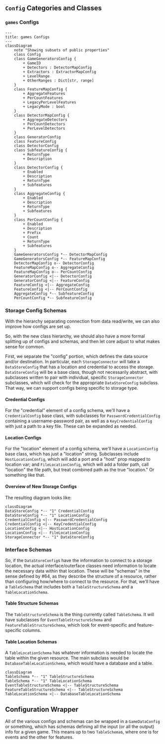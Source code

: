 ## `Config` Categories and Classes

### `games` Configs

```{mermaid}
---
title: games Configs
---
classDiagram
    note "Showing subsets of public properties"
    class Config
    class GameGeneratorsConfig {
        + GameID
        + Detectors : DetectorMapConfig
        + Extractors : ExtractorMapConfig
        + LevelRange
        + OtherRanges : Dict[str, range]
    }
    class FeatureMapConfig {
        + AggregateFeatures
        + PerCountFeatures
        + LegacyPerLevelFeatures
        + LegacyMode : bool
    }
    class DetectorMapConfig {
        + AggregateDetectors
        + PerCountDetectors
        + PerLevelDetectors
    }
    class GeneratorConfig
    class FeatureConfig
    class DetectorConfig
    class SubfeatureConfig {
        + ReturnType
        + Description
    }
    class DetectorConfig {
        + Enabled
        + Description
        + ReturnType
        + Subfeatures
    }
    class AggregateConfig {
        + Enabled
        + Description
        + ReturnType
        + Subfeatures
    }
    class PerCountConfig {
        + Enabled
        + Description
        + Prefix
        + Count
        + ReturnType
        + Subfeatures
    }
    GameGeneratorsConfig *-- DetectorMapConfig
    GameGeneratorsConfig *-- FeatureMapConfig
    DetectorMapConfig o-- DetectorConfig
    FeatureMapConfig o-- AggregateConfig
    FeatureMapConfig o-- PerCountConfig
    GeneratorConfig <|-- DetectorConfig
    GeneratorConfig <|-- FeatureConfig
    FeatureConfig <|-- AggregateConfig
    FeatureConfig <|-- PerCountConfig
    AggregateConfig *-- SubfeatureConfig
    PerCountConfig *-- SubfeatureConfig
```

### Storage Config Schemas

With the hierarchy separating connection from data read/write, we can also improve how configs are set up.

So, with the new class hierarchy, we should also have a more formal splitting up of configs and schemas, and then let core adjust to what makes sense for common.

First, we separate the "config" portion, which defines the data source and/or destination.
In particular, each `StorageConnector` will take a `DataStoreConfig` that has a location and credential to access the storage. `DataStoreConfig` will be a base class, though not necessarily abstract, with subclasses written to pair with individual, specific `StorageConnector` subclasses, which will check for the appropriate `DataStoreConfig` subclass.
That way, we can support configs being specific to storage type.

#### Credential Configs

For the "credential" element of a config schema, we'll have a `CredentialConfig` base class, with subclasses for `PasswordCredentialConfig` containing a username-password pair, as well as a `KeyCredentialConfig` with just a path to a key file. These can be expanded as needed.

#### Location Configs

For the "location" element of a config schema, we'll have a `LocationConfig` base class, which has just a "location" string. Subclasses include `HostLocationConfig`, which will add a port and a "host" prop mapped to location var; and `FileLocationConfig`, which will add a folder path, call "location" the file path, but treat combined path as the true "location." Or something like that.

#### Overview of New Storage Configs

The resulting diagram looks like:

```mermaid
classDiagram
DataStoreConfig *-- "1" CredentialConfig 
DataStoreConfig *-- "1" LocationConfig 
CredentialConfig <|-- PasswordCredentialConfig 
CredentialConfig <|-- KeyCredentialConfig 
LocationConfig <|-- HostLocationConfig 
LocationConfig <|-- FileLocationConfig 
StorageConnector *-- "1" DataStoreConfig 
```

### Interface Schemas

So, if the `DataStoreConfig`s have the information to connect to a storage location, the actual interface/outerface classes need information to locate the necessary data within that location.
These will be "schemas" in the sense defined by #64, as they describe the structure of a resource, rather than configuring how/where to connect to the resource.
For that, we'll have a `TableSchema` that includes both a `TableStructureSchema` and a `TableLocationSchema`.

#### Table Structure Schemas

The `TableStructureSchema` is the thing currently called `TableSchema`.
It will have subclasses for `EventTableStructureSchema` and `FeatureTableStructureSchema`, which look for event-specific and feature-specific columns.

#### Table Location Schemas

A `TableLocationSchema` has whatever information is needed to locate the table within the given resource.
The main subclass would be `DatabaseTableLocationSchema`, which would have a database and a table.

```mermaid
classDiagram
TableSchema *-- "1" TableStructureSchema
TableSchema *-- "1" TableLocationSchema
EventTableStructureSchema <|-- TableStructureSchema
FeatureTableStructureSchema <|-- TableStructureSchema
TableLocationSchema <|-- DatabaseTableLocationSchema
```

## Configuration Wrapper

All of the various configs and schemas can be wrapped in a `GameDataConfig` or something, which has schemas defining all the input (or all the output) info for a given game. This means up to two `TableSchema`s, where one is for events and the other for features.

